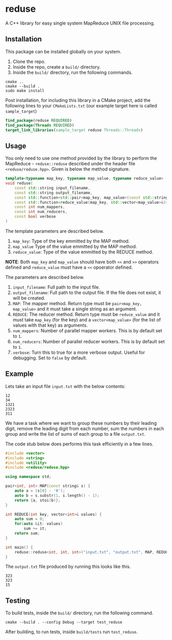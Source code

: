 # reduse
A C++ library for easy single system MapReduce UNIX file processing.

## Installation

This package can be installed globally on your system.

1. Clone the repo.
2. Inside the repo, create a `build/` directory.
3. Inside the `build/` directory, run the following commands.

```
cmake ..
cmake --build .
sudo make install
```

Post installation, for including this library in a CMake project, add the following lines to your `CMakeLists.txt` (our example target here is called `sample_target`)

```cmake
find_package(reduse REQUIRED)
find_package(Threads REQUIRED)
target_link_libraries(sample_target reduse Threads::Threads)
```

## Usage

You only need to use one method provided by the library to perform the MapReduce - `reduse::reduse` described under the header file `<reduse/reduse.hpp>`. Given is below the method signature.

```cpp
template<typename map_key, typename map_value, typename reduce_value>
void reduse(
    const std::string input_filename,
    const std::string output_filename,
    const std::function<std::pair<map_key, map_value>(const std::string&)> &MAP, 
    const std::function<reduce_value(map_key, std::vector<map_value>&)> &REDUCE,
    const int num_mappers,
    const int num_reducers,
    const bool verbose
)
```

The template parameters are described below.

1. `map_key`: Type of the key emmitted by the MAP method.
2. `map_value` Type of the value emmitted by the MAP method.
3. `reduce_value`: Type of the value emmitted by the REDUCE method.

**NOTE**: Both `map_key` and `map_value` should have both `<<` and `>>` operators defined and `reduce_value` must have a `<<` opoerator defined.

The parameters are described below.

1. `input_filename`: Full path to the input file.
2. `output_filename`: Full path to the output file. If the file does not exist, it will be created.
3. `MAP`: The mapper method. Return type must be `pair<map_key, map_value>` and it must take a single string as an argument.
4. `REDUCE`: The reducer method. Return type must be `reduce_value` and it must take `map_key` (for the key) and a `vector<map_value>` (for the list of values with that key) as arguments.
5. `num_mappers`: Number of parallel mapper workers. This is by default set to `1`.
6. `num_reducers`: Number of  parallel reducer workers. This is by default set to `1`.
7. `verbose`: Turn this to true for a more verbose output. Useful for debugging. Set to `false` by default.


## Example

Lets take an input file `input.txt` with the below contents:

```
12
34
1321
2323
311
```

We have a task where we want to group these numbers by their leading digit, remove the leading digit from each number, sum the numbers in each group and write the list of sums of each group to a file `output.txt`.

The code stub below does performs this task efficiently in a few lines.


```cpp
#include <vector>
#include <string>
#include <utility>
#include <reduse/reduse.hpp>

using namespace std;

pair<int, int> MAP(const string& s) {
    auto a = (s[0] - '0');
    auto b = s.substr(1, s.length() - 1);
    return {a, stoi(b)};
}

int REDUCE(int key, vector<int>& values) {
    auto sum = 0;
    for(auto &it: values)
        sum += it;
    return sum;
}

int main() {
    reduse::reduse<int, int, int>("input.txt", "output.txt", MAP, REDUCE, 3, 3);
}

```

The `output.txt` file produced by running this looks like this.

```
323
323
15
```
## Testing

To build tests, inside the `build/` directory, run the following command.

```
cmake --build . --config Debug --target test_reduse
```

After building, to run tests, inside `build/tests` run `test_reduse`.


